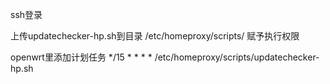 ssh登录



上传updatechecker-hp.sh到目录
/etc/homeproxy/scripts/
赋予执行权限


openwrt里添加计划任务
*/15 * * * * /etc/homeproxy/scripts/updatechecker-hp.sh


